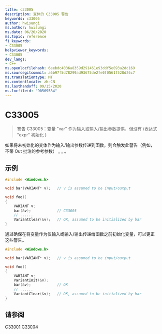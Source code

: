 ```yaml
---
title: c33005
description: 变体的 C33005 警告
keywords: c33005
author: hwisungi
ms.author: hwisungi
ms.date: 06/20/2020
ms.topic: reference
f1_keywords:
- C33005
helpviewer_keywords:
- C33005
dev_langs:
- C++
ms.openlocfilehash: 6eebdc4036a8359d291461e93ddf5e093a2dd169
ms.sourcegitcommit: a6b97f5d78299ad93675de2fe0f0561f528d26c7
ms.translationtype: MT
ms.contentlocale: zh-CN
ms.lasthandoff: 09/15/2020
ms.locfileid: "90569584"
---
```

# <a name="c33005"></a>C33005

> 警告 C33005：变量 "var" 作为输入或输入/输出参数提供，但没有 (表达式 "expr" 初始化 ) 

如果将未初始化的变体作为输入/输出参数传递到函数，则会触发此警告（例如，不带 Out 批注的参考参数） \_ \_ 。

## <a name="example"></a>示例

```cpp
#include <Windows.h>

void bar(VARIANT* v);   // v is assumed to be input/output

void foo()
{
    VARIANT v;
    bar(&v);            // C33005
    // ......
    VariantClear(&v);   // OK, assumed to be initialized by bar
}
```

通过确保在将变量作为仅输入或输入/输出传递给函数之前初始化变量，可以更正这些警告。

```cpp
#include <Windows.h>

void bar(VARIANT* v);   // v is assumed to be input/output

void foo()
{
    VARIANT v;
    VariantInit(&v);
    bar(&v);            // OK
    // ......
    VariantClear(&v);   // OK, assumed to be initialized by bar
}
```
## <a name="see-also"></a>请参阅

[C33001](/cpp/code-quality/c33001) 
[C33004](/cpp/code-quality/c33004)
